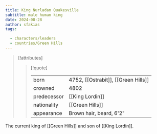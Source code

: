 ```yaml
---
title: King Nurladan Quakesville
subtitle: male human king
date: 2024-08-28
author: sfakias
tags:

  - characters/leaders
  - countries/Green Hills
---
```

> [!attributes]
> 
> > [!quote]
> >
> > | | |
> > | --- | --- |
> > | born | 4752, [[Ostrabit]], [[Green Hills]] |
> > | crowned | 4802 |
> > | predecessor | [[King Lordin]] 
> > | nationality | [[Green Hills]] |
> > | appearance | Brown hair, beard, 6'2" |

The current king of [[Green Hills]] and son of [[King Lordin]].